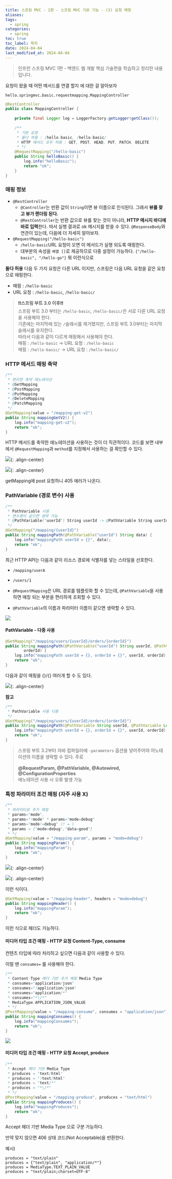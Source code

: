 ```yaml
---
title: 스프링 MVC - 1편 - 스프링 MVC 기본 기능 - (3) 요청 매핑
aliases: 
tags:
  - spring
categories:
  - spring
toc: true
toc_label: 목차
date: 2024-04-04
last_modified_at: 2024-04-04
---
```

>  인프런 스프링 MVC 1편 - 백엔드 웹 개발 핵심 기술편을 학습하고 정리한 내용 입니다.

요청이 왔을 때 어떤 메서드를 연결 할지 에 대한 걸 알아보자

`hello.springmvc.basic.requestmapping.MappingController`
```java
@RestController  
public class MappingController {  
  
    private final Logger log = LoggerFactory.getLogger(getClass());  
  
    /**  
     * 기본 요청  
     * 둘다 허용 : /hello-basic, /hello-basic/  
     * HTTP 메서드 모두 허용 : GET, POST, HEAD, PUT, PATCH, DELETE  
     * */    
    @RequestMapping("/hello-basic")  
    public String helloBasic() {  
        log.info("helloBasic");  
        return "ok";  
    }  
}
```

### 매핑 정보 

-  `@RestController`
	- `@Controller`는 반환 값이 `String`이면 뷰 이름으로 인식된다. 그래서 **뷰를 찾고 뷰가 랜더링 된다.**
	- `@RestController`는 반환 값으로 뷰를 찾는 것이 아니라, **HTTP 메시지 바디에 바로 입력**한다. 따서 실행 결과로 ok 메시지를 받을 수 있다. `@ResponseBody`와 연관이 있는데, 다음에 더 자세히 알아보자.
- `@RequestMapping("/hello-basic")`
	- `/hello-basic`URL 요청이 오면 이 메서드가 실행 되도록 매핑한다.
	- 대부분의 속성을 `배열 []`로 제공하므로 다중 설정이 가능하다. `{"/hello-basic", "/hello-go"}` 뭐 이런식으로


**둘다 허용**
다음 두 가지 요청은 다른 URL 이지만, 스프링은 다음 URL 요청을 같은 요청으로 매핑한다.
- 매핑 : `/hello-basic`
- URL 요청 : `/hello-basic`, `/hello-basic/`

> **❗❗스프링 부트 3.0 이후❗❗**<br>
> 스프링 부트 3.0 부터는 `/hello-basic`, `/hello-basic/`은 서로 다른 URL 요청을 사용해야 한다.<br>
> 기존에는 마지막에 있는 `/`슬래시를 제거했지만, 스프링 부트 3.0부터는 마지막 슬래시를 유지한다.<br>
> 따라서 다음과 같이 다르게 매핑해서 사용해야 한다.<br>
> 매핑 : `/hello-basic` → URL 요청 : `/hello-basic`<br>
> 매핑 : `/hello-basic/` → URL 요청 : `/hello-basic/`



### HTTP 메서드 매핑 축약

```java
/**  
 * 편리한 축약 애노테이션  
 * @GetMapping  
 * @PostMapping  
 * @PutMapping  
 * @DeleteMapping  
 * @PatchMapping  
 */  
@GetMapping(value = "/mapping-get-v2")  
public String mappingGetV2() {  
    log.info("mapping-get-v2");  
    return "ok";  
}
```

HTTP 메서드를 축약한 애노테이션을 사용하는 것이 더 직관적이다. 코드를 보면 내부에서 `@RequestMapping`과 `method`를 지정해서 사용하는 걸 확인할 수 있다.

![](https://i.imgur.com/NtKUs0O.png){: .align-center}



![](https://i.imgur.com/EyiGNhY.png){: .align-center}

getMapping에 post 요청하니 405 에러가 나온다.


### PathVariable (경로 변수) 사용

```java
/**  
 * PathVariable 사용  
 * 변수명이 같으면 생략 가능  
 * @PathVariable("userId") String userId -> @PathVariable String userId  
 */
@GetMapping("/mapping/{userId}")  
public String mappingPath(@PathVariable("userId") String data) {  
    log.info("mappingPath userId = {}", data);  
    return "ok";  
}
```

최근 HTTP API는 다음과 같이 리소스 경로에 식별자를 넣는 스타일을 선호한다.
- `/mapping/userA`
- `/users/1`

- `@RequestMapping`은 URL 경로를 템플릿화 할 수 있는데, `@PathVariable`을 사용하면 매칭 되는 부분을 편리하게 조회할 수 있다.
- `@PathVariable`의 이름과 파라미터 이름이 같으면 생략할 수 있다.

![](https://i.imgur.com/Yxd2LKe.png)


#### PathVariable - 다중 사용

```java
@GetMapping("/mapping/users/{userId}/orders/{orderId}")  
public String mappingPath(@PathVariable("userId") String userId, @PathVariable("orderId") Long  
        orderId) {  
    log.info("mappingPath userId = {}, orderId = {}", userId, orderId);  
    return "ok";  
}
```

다음과 같이 매핑을 {}/{} 여러개 할 수 도 있다.

![](https://i.imgur.com/qyDmUMr.png){: .align-center}


**참고**
```java
/**  
 * PathVariable 사용 다중  
 */  
@GetMapping("/mapping/users/{userId}/orders/{orderId}")  
public String mappingPath(@PathVariable String userId, @PathVariable Long orderId) {  
    log.info("mappingPath userId = {}, orderId = {}", userId, orderId);  
    return "ok";  
}
```

> 스프링 부트 3.2부터 자바 컴파일러에 `-parameters` 옵션을 넣어주어야 어노테이션의 이름을 생략할 수 있다. 주로 <br><br>**@RequestParam, @PathVariable, @Autowired, @ConfigurationProperties**<br>
> 에노테이션 사용 시 오류 발생 가능


### 특정 파라미터 조건 매핑 (자주 사용 X)

```java
/**  
 * 파라미터로 추가 매핑  
 * params="mode",  
 * params="!mode" * params="mode=debug" 
 * params="mode!=debug" (! = ) 
 * params = {"mode=debug","data=good"} 
 * */
@GetMapping(value = "/mapping-param", params = "mode=debug")  
public String mappingParam() {  
    log.info("mappingParam");  
    return "ok";  
}
```


![](https://i.imgur.com/omaQGFl.png){: .align-center}

![](https://i.imgur.com/obZ593Z.png){: .align-center}

이런 식이다.

```java
@GetMapping(value = "/mapping-header", headers = "mode=debug")  
public String mappingHeader() {  
    log.info("mappingParam");  
    return "ok";  
}
```

이런 식으로 헤더도 가능하다.


#### 미디어 타입 조건 매핑 - HTTP 요청 Content-Type, consume

컨텐츠 타입에 따라 처리하고 싶으면 다음과 같이 사용할 수 있다.

이럴 땐 `consumes=` 를 사용해야 한다.

```java
/**  
 * Content-Type 헤더 기반 추가 매핑 Media Type  
 * consumes="application/json" 
 * consumes="!application/json" 
 * consumes="application/*" 
 * consumes="*\/*" 
 * MediaType.APPLICATION_JSON_VALUE 
 * */
@PostMapping(value = "/mapping-consume", consumes = "application/json")  
public String mappingConsumes() {  
    log.info("mappingConsumes");  
    return "ok";  
}
```


![](https://i.imgur.com/pjC2vPb.png)

#### 미디어 타입 조건 매핑 - HTTP 요청 Accept, produce


```java
/**  
 * Accept 헤더 기반 Media Type  
 * produces = "text/html" 
 * produces = "!text/html" 
 * produces = "text/*" 
 * produces = "*\/*" 
 * */
@PostMapping(value = "/mapping-produce", produces = "text/html")  
public String mappingProduces() {  
    log.info("mappingProduces");  
    return "ok";  
}
```

Accept 헤더 기반 Media Type 으로 구분 가능하다.

만약 맞지 않으면 406 상태 코드(Not Acceptable)을 반환한다.

예시)
```
produces = "text/plain" 
produces = {"text/plain", "application/*"} 
produces = MediaType.TEXT_PLAIN_VALUE 
produces = "text/plain;charset=UTF-8"
```

